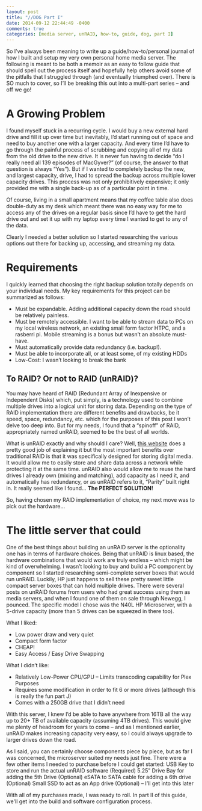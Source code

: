 ```yaml
---
layout: post
title: "//DOG Part I"
date: 2014-09-12 22:44:49 -0400
comments: true
categories: [media server, unRAID, how-to, guide, dog, part I]
---
```


So I’ve always been meaning to write up a guide/how-to/personal journal of how I built and setup my very own personal home media server. The following is meant to be both a memoir as an easy to follow guide that should spell out the process itself and hopefully help others avoid some of the pitfalls that I struggled through (and eventually triumphed over). There is SO much to cover, so I’ll be breaking this out into a multi-part series  – and off we go!
 
A Growing Problem
=================
 
I found myself stuck in a recurring cycle. I would buy a new external hard drive and fill it up over time but inevitably, I’d start running out of space and need to buy another one with a larger capacity. And every time I’d have to go through the painful process of scrubbing and copying all of my data from the old drive to the new drive. It is never fun having to decide “do I really need all 139 episodes of MacGyver?” (of course, the answer to that question is always “Yes”). But if I wanted to completely backup the new, and largest capacity, drive, I had to spread the backup across multiple lower capacity drives. This process was not only prohibitively expensive; it only provided me with a single back-up as of a particular point in time. 
 
Of course, living in a small apartment means that my coffee table also does double-duty as my desk which meant there was no easy way for me to access any of the drives on a regular basis since I’d have to get the hard drive out and set it up with my laptop every time I wanted to get to any of the data.
 
Clearly I needed a better solution so I started researching the various options out there for backing up, accessing, and streaming my data.
 
Requirements
============
 
I quickly learned that choosing the right backup solution totally depends on your individual needs. My key requirements for this project can be summarized as follows:
 
* Must be expandable. Adding additional capacity down the road should be relatively painless.
* Must be remotely accessible. I want to be able to stream data to PCs on my local wireless network, an existing small form factor HTPC, and a rasberri pi.  Mobile streaming is a bonus but wasn’t an absolute must-have.
* Must automatically provide data redundancy (i.e. backup!).
* Must be able to incorporate all, or at least some, of my existing HDDs
* Low-Cost: I wasn’t looking to break the bank
 
To RAID? Or not to RAID (unRAID)?
---------------------------------
 
You may have heard of RAID (Redundant Array of Inexpensive or Independent Disks) which, put simply, is a technology used to combine multiple drives into a logical unit for storing data. Depending on the type of RAID implementation there are different benefits and drawbacks, be it speed, space, redundancy, etc. which for the purposes of this post I won’t delve too deep into. But for my needs, I found that a “spinoff” of RAID, appropriately named unRAID, seemed to be the best of all worlds.
 
What is unRAID exactly and why should I care? Well, [this website](http://lime-technology.com/technology/) does a pretty good job of explaining it but the most important benefits over traditional RAID is that it was specifically designed for storing digital media. It would allow me to easily store and share data across a network while protecting it at the same time. unRAID also would allow me to reuse the hard drives I already own (mixing and matching), add capacity as I need it, and automatically has redundancy, or as unRAID refers to it, “Parity” built right in. It really seemed like I found…  **The PERFECT SOLUTION!**
 
So, having chosen my RAID implementation of choice, my next move was to pick out the hardware…
 
The little server that could
============================
 
One of the best things about building an unRAID server is the optionality one has in terms of hardware choices. Being that unRAID is linux based, the hardware combinations that would work are truly endless – which might be kind of overwhelming. I wasn’t looking to buy and build a PC component by component so I started researching semi-complete server boxes that would run unRAID. Luckily, HP just happens to sell these pretty sweet little compact server boxes that can hold multiple drives. There were several posts on unRAID forums from users who had great success using them as media servers, and when I found one of them on sale through Newegg, I pounced. The specific model I chose was the N40L HP Microserver, with a 5-drive capacity (more than 5 drives can be squeezed in there too).
 
What I liked:

* Low power draw and very quiet
* Compact form factor
* CHEAP!
* Easy Access / Easy Drive Swapping
 
What I didn’t like:

* Relatively Low-Power CPU/GPU – Limits transcoding capability for Plex Purposes
* Requires some modification in order to fit 6 or more drives (although this is really the fun part J)
* Comes with a 250GB drive that I didn’t need
 
With this server, I knew I’d be able to have anywhere from 16TB all the way up to 20+ TB of available capacity (assuming 4TB drives). This would give me plenty of headroom for years to come – and as I mentioned earlier, unRAID makes increasing capacity very easy, so I could always upgrade to larger drives down the road.
 
As I said, you can certainly choose components piece by piece, but as far I was concerned, the microserver suited my needs just fine.  There were a few other items I needed to purchase before I could get started:
USB Key to store and run the actual unRAID software (Required)
5.25” Drive Bay for adding the 5th Drive (Optional)
eSATA to SATA cable for adding a 6th drive (Optional)
Small SSD to act as an App drive (Optional) – I’ll get into this later
 
With all of my purchases made, I was ready to roll. In part II of this guide, we'll get into the build and software configuration process.